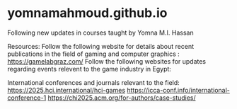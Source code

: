 # yomnamahmoud.github.io
Following new updates in courses taught by Yomna M.I. Hassan

Resources:
Follow the following website for details about recent publications in the field of gaming and computer graphics : 
    https://gamelabgraz.com/
Follow the following websites for updates regarding events relevent to the game industry in Egypt:
     
International conferences and journals relevant to the field:
      https://2025.hci.international/hci-games
      https://icca-conf.info/international-conference-1
      https://chi2025.acm.org/for-authors/case-studies/

